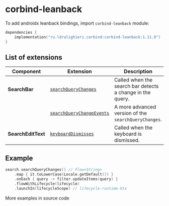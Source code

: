 ﻿
# corbind-leanback

To add androidx leanback bindings, import `corbind-leanback` module:

```kotlin
dependencies {
    implementation("ru.ldralighieri.corbind:corbind-leanback:1.11.0")
}
```

## List of extensions

| Component          | Extension                                                      | Description                                               |
|--------------------|----------------------------------------------------------------|-----------------------------------------------------------|
| **SearchBar**      | [`searchQueryChanges`][SearchBar_searchQueryChanges]           | Called when the search bar detects a change in the query. |
|                    | [`searchQueryChangeEvents`][SearchBar_searchQueryChangeEvents] | A more advanced version of the `searchQueryChanges`.      |
| **SearchEditText** | [`keyboardDismisses`][SearchEditText_keyboardDismisses]        | Called when the keyboard is dismissed.                    |

## Example

```kotlin
search.searchQueryChanges() // Flow<String>
    .map { it.toLowerCase(Locale.getDefault()) }
    .onEach { query -> filter.updateItems(query) }
    .flowWithLifecycle(lifecycle)
    .launchIn(lifecycleScope) // lifecycle-runtime-ktx
```

More examples in source code

[SearchBar_searchQueryChanges]: https://github.com/LDRAlighieri/Corbind/blob/master/corbind-leanback/src/main/kotlin/ru/ldralighieri/corbind/leanback/SearchBarSearchQueryChanges.kt
[SearchBar_searchQueryChangeEvents]: https://github.com/LDRAlighieri/Corbind/blob/master/corbind-leanback/src/main/kotlin/ru/ldralighieri/corbind/leanback/SearchBarSearchQueryChangeEvents.kt
[SearchEditText_keyboardDismisses]: https://github.com/LDRAlighieri/Corbind/blob/master/corbind-leanback/src/main/kotlin/ru/ldralighieri/corbind/leanback/SearchEditTextKeyboardDismisses.kt
